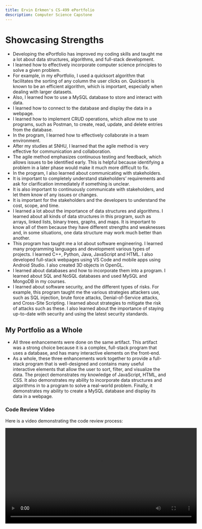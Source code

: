 ```yaml
---
title: Ervin Erkmen's CS-499 ePortfolio
description: Computer Science Capstone
---
```


# Showcasing Strengths

- Developing the ePortfolio has improved my coding skills and taught me a lot about data structures, algorithms, and full-stack development.
- I learned how to effectively incorporate computer science principles to solve a given problem.
- For example, in my ePortfolio, I used a quicksort algorithm that facilitates the sorting of any column the user clicks on. Quicksort is known to be an efficient algorithm, which is important, especially when dealing with larger datasets.
- Also, I learned how to use a MySQL database to store and interact with data.
- I learned how to connect to the database and display the data in a webpage.
- I learned how to implement CRUD operations, which allow me to use programs, such as Postman, to create, read, update, and delete entries from the database.
- In the program, I learned how to effectively collaborate in a team environment. 
- After my studies at SNHU, I learned that the agile method is very effective for communication and collaboration.
- The agile method emphasizes continuous testing and feedback, which allows issues to be identified early. This is helpful because identifying a problem in a later phase would make it much more difficult to fix. 
- In the program, I also learned about communicating with stakeholders.
- It is important to completely understand stakeholders’ requirements and ask for clarification immediately if something is unclear.
- It is also important to continuously communicate with stakeholders, and let them know of any issues or changes.
- It is important for the stakeholders and the developers to understand the cost, scope, and time. 
- I learned a lot about the importance of data structures and algorithms. I learned about all kinds of data structures in this program, such as arrays, linked lists, binary trees, graphs, and maps. It is important to know all of them because they have different strengths and weaknesses and, in some situations, one data structure may work much better than another.
- This program has taught me a lot about software engineering. I learned many programming languages and development various types of projects. I learned C++, Python, Java, JavaScript and HTML. I also developed full-stack webpages using VS Code and mobile apps using Android Studio. I also created 3D objects in OpenGL. 
- I learned about databases and how to incorporate them into a program. I learned about SQL and NoSQL databases and used MySQL and MongoDB in my courses. 
- I learned about software security, and the different types of risks. For example, this program taught me the various strategies attackers use, such as SQL injection, brute force attacks, Denial-of-Service attacks, and Cross-Site Scripting. I learned about strategies to mitigate the risk of attacks such as these. I also learned about the importance of staying up-to-date with security and using the latest security standards.


## My Portfolio as a Whole
- All three enhancements were done on the same artifact. This artifact was a strong choice because it is a complex, full-stack program that uses a database, and has many interactive elements on the front-end.
- As a whole, these three enhancements work together to provide a full-stack program that is well-designed and contains many useful interactive elements that allow the user to sort, filter, and visualize the data. The project demonstrates my knowledge of JavaScript, HTML, and CSS. It also demonstrates my ability to incorporate data structures and algorithms in to a program to solve a real-world problem. Finally, it demonstrates my ability to create a MySQL database and display its data in a webpage.

### Code Review Video
Here is a video demonstrating the code review process:

<video width="600" controls>
  <source src="Code%20Review/Code%20Review%Video.mp4" type="video/mp4">
  Your browser does not support the video tag.
</video>



